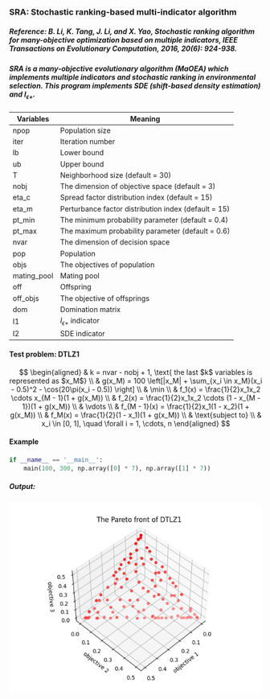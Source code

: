 ### SRA: Stochastic ranking-based multi-indicator algorithm

##### Reference: B. Li, K. Tang, J. Li, and X. Yao, Stochastic ranking algorithm for many-objective optimization based on multiple indicators, IEEE Transactions on Evolutionary Computation, 2016, 20(6): 924-938.

##### SRA is a many-objective evolutionary algorithm (MaOEA) which implements multiple indicators and stochastic ranking in environmental selection. This program implements SDE (shift-based density estimation) and $I_{\epsilon+}$.

| Variables   | Meaning                                              |
| ----------- | ---------------------------------------------------- |
| npop        | Population size                                      |
| iter        | Iteration number                                     |
| lb          | Lower bound                                          |
| ub          | Upper bound                                          |
| T           | Neighborhood size (default = 30)                     |
| nobj        | The dimension of objective space (default = 3)       |
| eta_c       | Spread factor distribution index (default = 15)      |
| eta_m       | Perturbance factor distribution index (default = 15) |
| pt_min      | The minimum probability parameter (default = 0.4)    |
| pt_max      | The maximum probability parameter (default = 0.6)    |
| nvar        | The dimension of decision space                      |
| pop         | Population                                           |
| objs        | The objectives of population                         |
| mating_pool | Mating pool                                          |
| off         | Offspring                                            |
| off_objs    | The objective of offsprings                          |
| dom         | Domination matrix                                    |
| I1          | $I_{\epsilon+}$ indicator                            |
| I2          | SDE indicator                                        |

#### Test problem: DTLZ1

$$
\begin{aligned}
	& k = nvar - nobj + 1, \text{ the last $k$ variables is represented as $x_M$} \\
	& g(x_M) = 100 \left[|x_M| + \sum_{x_i \in x_M}(x_i - 0.5)^2 - \cos(20\pi(x_i - 0.5)) \right] \\
	& \min \\
	& f_1(x) = \frac{1}{2}x_1x_2 \cdots x_{M - 1}(1 + g(x_M)) \\
	& f_2(x) = \frac{1}{2}x_1x_2 \cdots (1 - x_{M - 1})(1 + g(x_M)) \\
	& \vdots \\
	& f_{M - 1}(x) = \frac{1}{2}x_1(1 - x_2)(1 + g(x_M)) \\
	& f_M(x) = \frac{1}{2}(1 - x_1)(1 + g(x_M)) \\
	& \text{subject to} \\
	& x_i \in [0, 1], \quad \forall i = 1, \cdots, n
\end{aligned}
$$



#### Example

```python
if __name__ == '__main__':
    main(100, 300, np.array([0] * 7), np.array([1] * 7))
```

##### Output:

![](https://github.com/Xavier-MaYiMing/SRA/blob/main/Pareto%20front.png)



